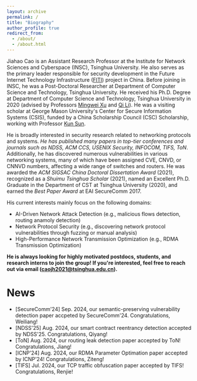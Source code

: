 ```yaml
---
layout: archive
permalink: /
title: "Biography"
author_profile: true
redirect_from: 
  - /about/
  - /about.html
---
```


Jiahao Cao is an Assistant Research Professor at the Institute for Network Sciences and Cyberspace (INSC), Tsinghua University. He also serves as the primary leader responsible for security development in the Future Internet Technology Infrastructure  ([FITI](https://english.news.cn/20231113/03cca2c31e654655b3473830500c9bb5/c.html))  project in China. Before joining in INSC, he was a Post-Doctoral Researcher at Department of Computer Science and Technology, Tsinghua University. He received his Ph.D. Degree at Department of Computer Science and Technology, Tsinghua University in 2020 (advised by Professors [Mingwei Xu](https://scholar.google.com/citations?user=xL6zuCMAAAAJ&hl=zh-CN) and [Qi Li](https://sites.google.com/site/qili2012/)). He was a visiting scholar at George Mason University's Center for Secure Information Systems (CSIS), funded by a China Scholarship Council (CSC) Scholarship, working with Professor [Kun Sun](https://csis.gmu.edu/ksun/).

He is broadly interested in security research related to networking protocols and systems. *He has published many papers in top-tier conferences and journals such as NDSS, ACM CCS, USENIX Security, INFOCOM, TIFS, ToN*. Additionally, he has discovered numerous vulnerabilities in various networking systems, many of which have been assigned CVE, CNVD, or CNNVD numbers, affecting a wide range of switches and routers. He was awarded the *ACM SIGSAC China Doctoral Dissertation Award* (2021), recognized as a *Shuimu Tsinghua Scholar* (2021), named an Excellent Ph.D. Graduate in the Department of CST at Tsinghua University (2020), and earned the *Best Paper Award* at EAI SecureComm 2017. 

His current interests mainly focus on the following domains: 
- AI-Driven Network Attack Detection (e.g., malicious flows detection, routing anamoly detection)
- Network Protocol Security (e.g., discovering network protocol vulnerabilities through fuzzing or manual analysis)
- High-Performance Network Transmission Optimization (e.g., RDMA Transmission Optimization) 

**He is always looking for highly motivated postdocs, students, and research interns to join the group! If you're interested, feel free to reach out via email (caojh2021@tsinghua.edu.cn).**

# News
- [SecureComm'24] Sep. 2024, our semantic-preserving vulnerability detection paper accpeted by SecureComm'24. Congratulations, Weiliang!
- [NDSS'25] Aug. 2024, our smart contract reentrancy detection accepted by NDSS'25. Congratulations, Qiyang!
- [ToN] Aug. 2024, our routing leak detection paper accepted by ToN! Congratulations, Jiang!
- [ICNP'24] Aug. 2024, our RDMA Parameter Optimation paper accepted by ICNP'24! Congratulations, Ziteng!
- [TIFS] Jul. 2024, our TCP traffic obfuscation paper accepted by TIFS! Congratulations, Renjie!

